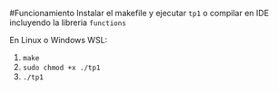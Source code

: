 #Funcionamiento
Instalar el makefile y ejecutar `tp1` o compilar en IDE incluyendo la libreria `functions`

En Linux o Windows WSL:

1) `make` 
2) `sudo chmod +x ./tp1`
3) `./tp1` 